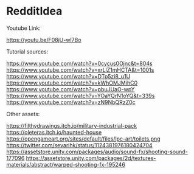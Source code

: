 # RedditIdea

Youtube Link:

https://youtu.be/F08jU-wl7Bo

Tutorial sources:

https://www.youtube.com/watch?v=0cycus0Ojnc&t=804s https://www.youtube.com/watch?v=xrLlZ1mHCTA&t=1001s https://www.youtube.com/watch?v=DTp5zi8_u1U https://www.youtube.com/watch?v=kWhOMJMihC0 https://www.youtube.com/watch?v=pbuJUaO-wpY https://www.youtube.com/watch?v=YOaYQrN1oYQ&t=339s https://www.youtube.com/watch?v=zN9NbQRzZ0c

Other assets:

https://filthydrawings.itch.io/military-industrial-pack https://oleteras.itch.io/haunted-house https://opengameart.org/sites/default/files/lpc-art/toilets.png https://twitter.com/sevarihk/status/1124381976180424704 https://assetstore.unity.com/packages/audio/sound-fx/shooting-sound-177096 https://assetstore.unity.com/packages/2d/textures-materials/abstract/warped-shooting-fx-195246
